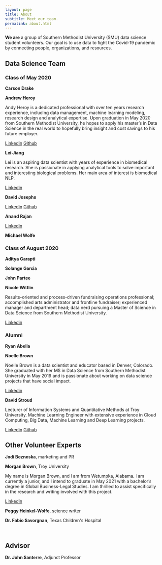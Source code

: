 ```yaml
---
layout: page
title: About
subtitle: Meet our team.
permalink: about.html
---
```

**We are** a group of Southern Methodist University (SMU) data science student volunteers. Our goal is to use data to fight the Covid-19 pandemic by connecting people, organizations, and resources. 

## Data Science Team ##

### Class of May 2020 ###
**Carson Drake**

**Andrew Heroy**

Andy Heroy is a dedicated professional with over ten years research experience, including data management, machine learning modeling, research design and analytical expertise.  Upon graduation in May 2020 from Southern Methodist University, he hopes to apply his master’s in Data Science in the real world to hopefully bring insight and cost savings to his future employer.

[Linkedin](https://www.linkedin.com/in/andyheroy/)
[Github](https://github.com/Landcruiser87)

**Lei Jiang**

Lei is an aspiring data scientist with years of experience in biomedical research. She is passionate in applying analytical tools to solve important and interesting biological problems. Her main area of interest is biomedical NLP.

[Linkedin](https://www.linkedin.com/in/lei-jiang-b4426025/)

**David Josephs**

[Linkedin](http://linkedin.com/in/data-science-david)
[Github](https://github.com/josephsdavid)

**Anand Rajan**

[Linkedin](https://www.linkedin.com/in/anand-r-60b457)

**Michael Wolfe**


### Class of August 2020 ###
**Aditya Garapti**

**Solange Garcia**

**John Partee**

**Nicole Wittlin**

Results-oriented and process-driven fundraising operations professional; accomplished arts administrator and frontline fundraiser; experienced manager and department head; data nerd pursuing a Master of Science in Data Science from Southern Methodist University.

[Linkedin](https://www.linkedin.com/in/newittlin/)



### Alumni ###
**Ryan Abella**

**Noelle Brown**

Noelle Brown is a data scientist and educator based in Denver, Colorado. She graduated with her MS in Data Science from Southern Methodist University in May 2019 and is passionate about working on data science projects that have social impact.

[Linkedin](https://www.linkedin.com/in/noelleb1/)

**David Stroud**

Lecturer of Information Systems and Quantitative Methods at Troy University. Machine Learning Engineer with extensive experience in Cloud Computing, Big Data, Machine Learning and Deep Learning projects.

[Linkedin](https://www.linkedin.com/in/davidstroudai/)
[Github](https://github.com/davestroud)



## Other Volunteer Experts ##
**Jodi Beznoska**, marketing and PR

**Morgan Brown**, Troy University

My name is Morgan Brown, and I am from Wetumpka, Alabama. I am currently a junior, and I intend to graduate in May 2021 with a bachelor’s degree in Global Business-Legal Studies. I am thrilled to assist specifically in the research and writing involved with this project.

[Linkedin](http://linkedin.com/in/morgan-brown-5b8474197)


**Peggy Heinkel-Wolfe**, science writer

**Dr. Fabio Savorgnan**, Texas Children's Hospital

​
## Advisor ##
**Dr. John Santerre**, Adjunct Professor